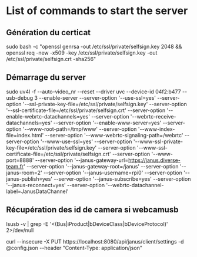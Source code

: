 # List of commands to start the server




## Génération du certicat
sudo bash -c "openssl genrsa -out /etc/ssl/private/selfsign.key 2048 && openssl req -new -x509 -key /etc/ssl/private/selfsign.key -out /etc/ssl/private/selfsign.crt -sha256"

## Démarrage du server

sudo uv4l -f   --auto-video_nr  --reset --driver uvc  --device-id 04f2:b477 --usb-debug 3 --enable-server --server-option '--use-ssl=yes' --server-option '--ssl-private-key-file=/etc/ssl/private/selfsign.key' --server-option '--ssl-certificate-file=/etc/ssl/private/selfsign.crt' --server-option '--enable-webrtc-datachannels=yes' --server-option '--webrtc-receive-datachannels=yes'  --server-option '--enable-www-server=yes' --server-option '--www-root-path=/tmp/www' --server-option '--www-index-file=index.html' --server-option '--www-webrtc-signaling-path=/webrtc' --server-option '--www-use-ssl=yes'  --server-option '--www-ssl-private-key-file=/etc/ssl/private/selfsign.key' --server-option '--www-ssl-certificate-file=/etc/ssl/private/selfsign.crt' --server-option '--www-port=8888' --server-option '--janus-gateway-url=https://janus.diverse-team.fr' --server-option '--janus-gateway-root=/janus' --server-option '--janus-room=2' --server-option '--janus-username=rpi0' --server-option '--janus-publish=yes' --server-option '--janus-subscribe=yes' --server-option '--janus-reconnect=yes' --server-option '--webrtc-datachannel-label=JanusDataChannel' 


## Récupération des id de camera si webcamusb

lsusb -v | grep -E '\<(Bus|iProduct|bDeviceClass|bDeviceProtocol)' 2>/dev/null





curl  --insecure -X PUT https://localhost:8080/api/janus/client/settings -d @config.json --header "Content-Type: application/json"

